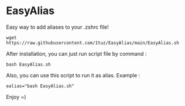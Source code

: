 # EasyAlias
Easy way to add aliases to your .zshrc file!
```
wget https://raw.githubusercontent.com/1tuz/EasyAlias/main/EasyAlias.sh
```
After installation, you can just run script file by command :
```
bash EasyAlias.sh
```
Also, you can use this script to run it as alias. Example :
```
ealias="bash EasyAlias.sh"
```
Enjoy =)
